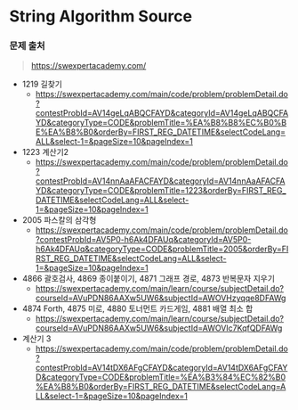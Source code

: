 # String Algorithm Source

### 문제 출처

> https://swexpertacademy.com/



* 1219 길찾기
  * https://swexpertacademy.com/main/code/problem/problemDetail.do?contestProbId=AV14geLqABQCFAYD&categoryId=AV14geLqABQCFAYD&categoryType=CODE&problemTitle=%EA%B8%B8%EC%B0%BE%EA%B8%B0&orderBy=FIRST_REG_DATETIME&selectCodeLang=ALL&select-1=&pageSize=10&pageIndex=1
* 1223 계산기2
  * https://swexpertacademy.com/main/code/problem/problemDetail.do?contestProbId=AV14nnAaAFACFAYD&categoryId=AV14nnAaAFACFAYD&categoryType=CODE&problemTitle=1223&orderBy=FIRST_REG_DATETIME&selectCodeLang=ALL&select-1=&pageSize=10&pageIndex=1
* 2005 파스칼의 삼각형
  * https://swexpertacademy.com/main/code/problem/problemDetail.do?contestProbId=AV5P0-h6Ak4DFAUq&categoryId=AV5P0-h6Ak4DFAUq&categoryType=CODE&problemTitle=2005&orderBy=FIRST_REG_DATETIME&selectCodeLang=ALL&select-1=&pageSize=10&pageIndex=1
* 4866 괄호검사, 4869 종이붙이기, 4871 그래프 경로, 4873 반복문자 지우기
  * https://swexpertacademy.com/main/learn/course/subjectDetail.do?courseId=AVuPDN86AAXw5UW6&subjectId=AWOVHzyqqe8DFAWg
* 4874 Forth, 4875 미로, 4880 토너먼트 카드게임, 4881 배열 최소 합
  * https://swexpertacademy.com/main/learn/course/subjectDetail.do?courseId=AVuPDN86AAXw5UW6&subjectId=AWOVIc7KqfQDFAWg
* 계산기 3
  * https://swexpertacademy.com/main/code/problem/problemDetail.do?contestProbId=AV14tDX6AFgCFAYD&categoryId=AV14tDX6AFgCFAYD&categoryType=CODE&problemTitle=%EA%B3%84%EC%82%B0%EA%B8%B0&orderBy=FIRST_REG_DATETIME&selectCodeLang=ALL&select-1=&pageSize=10&pageIndex=1

